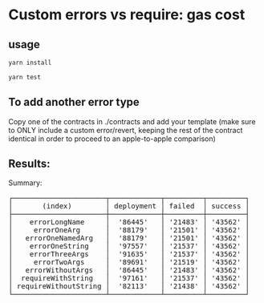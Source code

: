 # Custom errors vs require: gas cost

## usage

```bash
yarn install
```

```bash
yarn test
```

## To add another error type

Copy one of the contracts in ./contracts and add your template (make sure to ONLY include a custom error/revert, keeping the rest of the contract identical in order to proceed to an apple-to-apple comparison)

## Results:

Summary:
<pre>
┌──────────────────────┬────────────┬─────────┬─────────┐
│       (index)        │ deployment │ failed  │ success │
├──────────────────────┼────────────┼─────────┼─────────┤
│    errorLongName     │  '86445'   │ '21483' │ '43562' │
│     errorOneArg      │  '88179'   │ '21501' │ '43562' │
│   errorOneNamedArg   │  '88179'   │ '21501' │ '43562' │
│    errorOneString    │  '97557'   │ '21537' │ '43562' │
│    errorThreeArgs    │  '91635'   │ '21537' │ '43562' │
│     errorTwoArgs     │  '89691'   │ '21519' │ '43562' │
│   errorWithoutArgs   │  '86445'   │ '21483' │ '43562' │
│  requireWithString   │  '97161'   │ '21537' │ '43562' │
│ requireWithoutString │  '82113'   │ '21438' │ '43562' │
└──────────────────────┴────────────┴─────────┴─────────┘
</pre>
